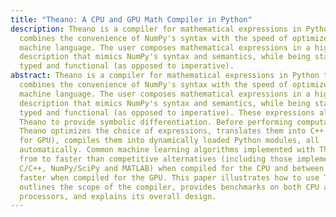 ```yaml
---
title: "Theano: A CPU and GPU Math Compiler in Python"
description: Theano is a compiler for mathematical expressions in Python that
  combines the convenience of NumPy's syntax with the speed of optimized native
  machine language. The user composes mathematical expressions in a high-level
  description that mimics NumPy's syntax and semantics, while being statically
  typed and functional (as opposed to imperative).
abstract: Theano is a compiler for mathematical expressions in Python that
  combines the convenience of NumPy's syntax with the speed of optimized native
  machine language. The user composes mathematical expressions in a high-level
  description that mimics NumPy's syntax and semantics, while being statically
  typed and functional (as opposed to imperative). These expressions allow
  Theano to provide symbolic differentiation. Before performing computation,
  Theano optimizes the choice of expressions, translates them into C++ (or CUDA
  for GPU), compiles them into dynamically loaded Python modules, all
  automatically. Common machine learning algorithms implemented with Theano are
  from to faster than competitive alternatives (including those implemented with
  C/C++, NumPy/SciPy and MATLAB) when compiled for the CPU and between and
  faster when compiled for the GPU. This paper illustrates how to use Theano,
  outlines the scope of the compiler, provides benchmarks on both CPU and GPU
  processors, and explains its overall design.
---
```


